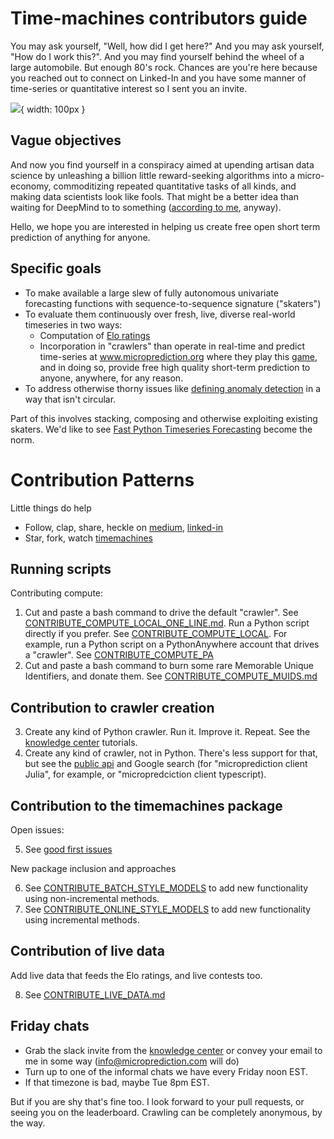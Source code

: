 # Time-machines contributors guide

You may ask yourself, "Well, how did I get here?" And you may ask yourself, "How do I work this?". And you may find yourself behind the wheel of a large automobile. But enough 80's rock. Chances are you're here because you reached out to connect on Linked-In and you have some manner of time-series or quantitative interest so I sent you an invite. 

![](https://github.com/microprediction/timemachines/blob/main/images/talking_heads.jpeg){ width: 100px }

## Vague objectives

And now you find yourself in a conspiracy aimed at upending artisan data science by unleashing a billion little reward-seeking algorithms into a micro-economy, commoditizing repeated quantitative tasks of all kinds, and making data scientists look like fools. That might be a better idea than waiting for DeepMind to to something ([according to me](https://www.microprediction.com/blog/reward), anyway).   

Hello, we hope you are interested in helping us create free open short term prediction of anything for anyone. 

## Specific goals 

   - To make available a large slew of fully autonomous univariate forecasting functions with sequence-to-sequence signature ("skaters")
   - To evaluate them continuously over fresh, live, diverse real-world timeseries in two ways:
        * Computation of [Elo ratings](https://microprediction.github.io/timeseries-elo-ratings/html_leaderboards/overall.html)
        * Incorporation in "crawlers" than operate in real-time and predict time-series at www.microprediction.org where they play this [game](https://www.microprediction.com/blog/intro), and in doing so, provide free high quality short-term prediction to anyone, anywhere, for any reason.
   - To address otherwise thorny issues like [defining anomaly detection](https://www.microprediction.com/blog/anomaly) in a way that isn't circular. 

Part of this involves stacking, composing and otherwise exploiting existing skaters. We'd like to see [Fast Python Timeseries Forecasting](https://www.microprediction.com/blog/fast) become the norm. 

# Contribution Patterns

Little things do help
   - Follow, clap, share, heckle on [medium](https://microprediction.medium.com/), [linked-in](https://www.linkedin.com/company/65109690)
   - Star, fork, watch [timemachines](https://github.com/microprediction/timemachines)

## Running scripts

Contributing compute:
   1. Cut and paste a bash command to drive the default "crawler". See [CONTRIBUTE_COMPUTE_LOCAL_ONE_LINE.md](https://github.com/microprediction/timemachines/blob/main/CONTRIBUTE_COMPUTE_LOCAL_ONE_LINE.md). Run a Python script directly if you prefer. See [CONTRIBUTE_COMPUTE_LOCAL](https://github.com/microprediction/timemachines/blob/main/CONTRIBUTE_COMPUTE_LOCAL.md). For example, run a Python script on a PythonAnywhere account that drives a "crawler". See [CONTRIBUTE_COMPUTE_PA](
 https://github.com/microprediction/timemachines/blob/main/CONTRIBUTE_COMPUTE_PA.md)
   2. Cut and paste a bash command to burn some rare Memorable Unique Identifiers, and donate them. See [CONTRIBUTE_COMPUTE_MUIDS.md](https://github.com/microprediction/timemachines/blob/main/CONTRIBUTE_COMPUTE_MUIDS.md)
 
 ## Contribution to crawler creation  

   3. Create any kind of Python crawler. Run it. Improve it. Repeat. See the [knowledge center](https://www.microprediction.com/knowledge-center) tutorials.
   4. Create any kind of crawler, not in Python. There's less support for that, but see the [public api](https://www.microprediction.com/public-api) and Google search (for "microprediction client Julia", for example, or "micropredciction client typescript). 

## Contribution to the timemachines package
Open issues:

   5. See [good first issues](https://github.com/microprediction/timemachines/issue)

New package inclusion and approaches

   6. See [CONTRIBUTE_BATCH_STYLE_MODELS](https://github.com/microprediction/timemachines/blob/main/CONTRIBUTE_BATCH_STYLE_MODELS.md) to add new functionality using non-incremental methods.
   7. See [CONTRIBUTE_ONLINE_STYLE_MODELS](https://github.com/microprediction/timemachines/blob/main/CONTRIBUTE_ONLINE_STYLE_MODELS.md) to add new functionality using incremental methods.
   
## Contribution of live data
Add live data that feeds the Elo ratings, and live contests too. 

   8. See [CONTRIBUTE_LIVE_DATA.md](https://github.com/microprediction/timemachines/blob/main/CONTRIBUTE_LIVE_DATA.md)

## Friday chats

  - Grab the slack invite from the [knowledge center](https://www.microprediction.com/knowledge-center) or convey your email to me in some way (info@microprediction.com will do)
  - Turn up to one of the informal chats we have every Friday noon EST. 
  - If that timezone is bad, maybe Tue 8pm EST. 
  
But if you are shy that's fine too. I look forward to your pull requests, or seeing you on the leaderboard. Crawling can be completely anonymous, by the way. 
